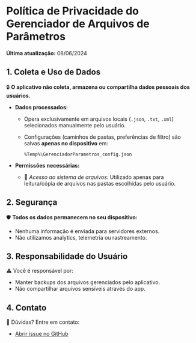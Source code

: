 # Política de Privacidade do Gerenciador de Arquivos de Parâmetros

**Última atualização:** 08/06/2024  

## 1. Coleta e Uso de Dados

🔒 **O aplicativo não coleta, armazena ou compartilha dados pessoais dos usuários.**  

- **Dados processados:**  
  
  - Opera exclusivamente em arquivos locais (`.json`, `.txt`, `.xml`) selecionados manualmente pelo usuário.  
  - Configurações (caminhos de pastas, preferências de filtro) são salvas **apenas no dispositivo** em:  
    
    ```
    %Temp%\GerenciadorParametros_config.json  
    ```

- **Permissões necessárias:**  
  
  - 📁 *Acesso ao sistema de arquivos*: Utilizado apenas para leitura/cópia de arquivos nas pastas escolhidas pelo usuário.  

## 2. Segurança

🛡️ **Todos os dados permanecem no seu dispositivo:**  

- Nenhuma informação é enviada para servidores externos.  
- Não utilizamos analytics, telemetria ou rastreamento.  

## 3. Responsabilidade do Usuário

⚠️ Você é responsável por:  

- Manter backups dos arquivos gerenciados pelo aplicativo.  
- Não compartilhar arquivos sensíveis através do app.  

## 4. Contato

📧 Dúvidas? Entre em contato:  

- [Abrir issue no GitHub](https://github.com/seu-usuario/seu-repositorio/issues)  
  
  
